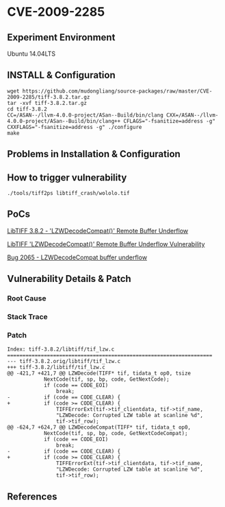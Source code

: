 # CVE-2009-2285

## Experiment Environment

Ubuntu 14.04LTS

## INSTALL & Configuration

```
wget https://github.com/mudongliang/source-packages/raw/master/CVE-2009-2285/tiff-3.8.2.tar.gz
tar -xvf tiff-3.8.2.tar.gz
cd tiff-3.8.2
CC=/ASAN--/llvm-4.0.0-project/ASan--Build/bin/clang CXX=/ASAN--/llvm-4.0.0-project/ASan--Build/bin/clang++ CFLAGS="-fsanitize=address -g" CXXFLAGS="-fsanitize=address -g" ./configure
make
```

## Problems in Installation & Configuration


## How to trigger vulnerability

```
./tools/tiff2ps libtiff_crash/wololo.tif
```

## PoCs

[LibTIFF 3.8.2 - 'LZWDecodeCompat()' Remote Buffer Underflow](https://www.exploit-db.com/exploits/33049/)

[LibTIFF 'LZWDecodeCompat()' Remote Buffer Underflow Vulnerability](https://www.securityfocus.com/bid/35451/exploit)

[Bug 2065 - LZWDecodeCompat buffer underflow](http://bugzilla.maptools.org/show_bug.cgi?id=2065)

## Vulnerability Details & Patch

### Root Cause

### Stack Trace

### Patch

```
Index: tiff-3.8.2/libtiff/tif_lzw.c
===================================================================
--- tiff-3.8.2.orig/libtiff/tif_lzw.c
+++ tiff-3.8.2/libtiff/tif_lzw.c
@@ -421,7 +421,7 @@ LZWDecode(TIFF* tif, tidata_t op0, tsize
 			NextCode(tif, sp, bp, code, GetNextCode);
 			if (code == CODE_EOI)
 				break;
-			if (code == CODE_CLEAR) {
+			if (code >= CODE_CLEAR) {
 				TIFFErrorExt(tif->tif_clientdata, tif->tif_name,
 				"LZWDecode: Corrupted LZW table at scanline %d",
 				tif->tif_row);
@@ -624,7 +624,7 @@ LZWDecodeCompat(TIFF* tif, tidata_t op0,
 			NextCode(tif, sp, bp, code, GetNextCodeCompat);
 			if (code == CODE_EOI)
 				break;
-			if (code == CODE_CLEAR) {
+			if (code >= CODE_CLEAR) {
 				TIFFErrorExt(tif->tif_clientdata, tif->tif_name,
 				"LZWDecode: Corrupted LZW table at scanline %d",
 				tif->tif_row);
```

## References
